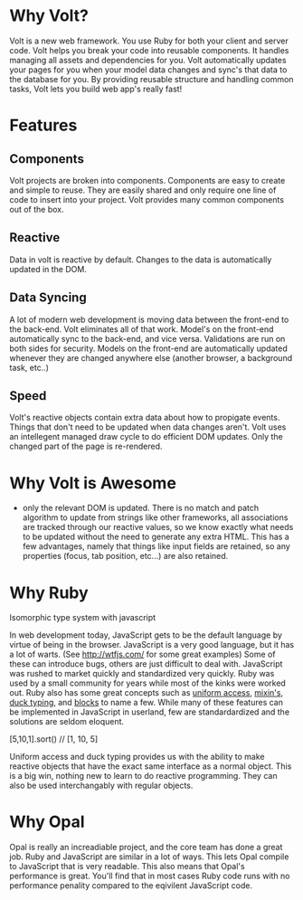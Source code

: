 # Why Volt?

Volt is a new web framework.  You use Ruby for both your client and server code.  Volt helps you break your code into reusable components.  It handles managing all assets and dependencies for you.  Volt automatically updates your pages for you when your model data changes and sync's that data to the database for you.  By providing reusable structure and handling common tasks, Volt lets you build web app's really fast!

# Features

## Components

Volt projects are broken into components.  Components are easy to create and simple to reuse.  They are easily shared and only require one line of code to insert into your project.  Volt provides many common components out of the box.

## Reactive

Data in volt is reactive by default.  Changes to the data is automatically updated in the DOM.


## Data Syncing

A lot of modern web development is moving data between the front-end to the back-end.  Volt eliminates all of that work.  Model's on the front-end automatically sync to the back-end, and vice versa.  Validations are run on both sides for security.  Models on the front-end are automatically updated whenever they are changed anywhere else (another browser, a background task, etc..)


## Speed

Volt's reactive objects contain extra data about how to propigate events.  Things that don't need to be updated when data changes aren't.  Volt uses an intellegent managed draw cycle to do efficient DOM updates.  Only the changed part of the page is re-rendered.




# Why Volt is Awesome

- only the relevant DOM is updated.  There is no match and patch algorithm to update from strings like other frameworks, all associations are tracked through our reactive values, so we know exactly what needs to be updated without the need to generate any extra HTML.  This has a few advantages, namely that things like input fields are retained, so any properties (focus, tab position, etc...) are also retained.
















# Why Ruby

Isomorphic type system with javascript

In web development today, JavaScript gets to be the default language by virtue of being in the browser.  JavaScript is a very good language, but it has a lot of warts.  (See http://wtfjs.com/ for some great examples)  Some of these can introduce bugs, others are just difficult to deal with.  JavaScript was rushed to market quickly and standardized very quickly.  Ruby was used by a small community for years while most of the kinks were worked out.  Ruby also has some great concepts such as [uniform access](http://en.wikipedia.org/wiki/Uniform_access_principle), [mixin's](http://en.wikipedia.org/wiki/Mixin), [duck typing](http://en.wikipedia.org/wiki/Duck_typing), and [blocks](http://yehudakatz.com/2012/01/10/javascript-needs-blocks/) to name a few.  While many of these features can be implemented in JavaScript in userland, few are standardardized and the solutions are seldom eloquent.

[5,10,1].sort()
// [1, 10, 5]

Uniform access and duck typing provides us with the ability to make reactive objects that have the exact same interface as a normal object.  This is a big win, nothing new to learn to do reactive programming.  They can also be used interchangably with regular objects.

# Why Opal

Opal is really an increadiable project, and the core team has done a great job.  Ruby and JavaScript are similar in a lot of ways.  This lets Opal compile to JavaScript that is very readable.  This also means that Opal's performance is great.  You'll find that in most cases Ruby code runs with no performance penality compared to the eqivilent JavaScript code.
